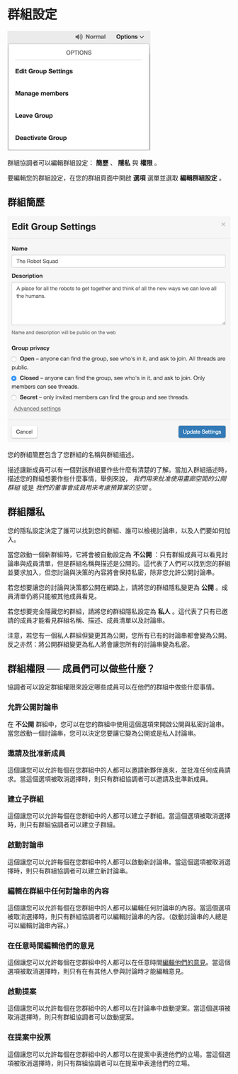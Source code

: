 # 群組設定

<img class="screenshot" alt="群組選項下拉式選單" src="options_dropdown.png" />

群組協調者可以編輯群組設定： **簡歷** 、 **隱私** 與 **權限** 。

要編輯您的群組設定，在您的群組頁面中開啟 **選項** 選單並選取 **編輯群組設定** 。

## 群組簡歷

<img class="screenshot" alt="編輯群組設定對話框" src="edit_group_settings.png" />

您的群組簡歷包含了您群組的名稱與群組描述。

描述讓新成員可以有一個對該群組要作些什麼有清楚的了解。當加入群組描述時，描述您的群組想要作些什麼事情，舉例來說， *我們用來批准使用畫廊空間的公開群組* 或是 *我們的董事會成員用來考慮預算案的空間* 。

## 群組隱私

您的隱私設定決定了誰可以找到您的群組、誰可以檢視討論串，以及人們要如何加入。

當您啟動一個新群組時，它將會被自動設定為 **不公開** ：只有群組成員可以看見討論串與成員清單，但是群組名稱與描述是公開的。這代表了人們可以找到您的群組並要求加入，但您討論與決策的內容將會保持私密，除非您允許公開討論串。

若您想要讓您的討論與決策都公開在網路上，請將您的群組隱私變更為 **公開** 。成員清單仍將只能被其他成員看見。

若您想要完全隱藏您的群組，請將您的群組隱私設定為 **私人** 。這代表了只有已邀請的成員才能看見群組名稱、描述、成員清單以及討論串。

注意，若您有一個私人群組但變更其為公開，您所有已有的討論串都會變為公開。反之亦然：將公開群組變更為私人將會讓您所有的討論串變為私密。


## 群組權限 ── 成員們可以做些什麼？

協調者可以設定群組權限來設定哪些成員可以在他們的群組中做些什麼事情。

### 允許公開討論串

在 **不公開** 群組中，您可以在您的群組中使用這個選項來開啟公開與私密討論串。當您啟動一個討論串，您可以決定您要讓它變為公開或是私人討論串。

### 邀請及批准新成員

這個讓您可以允許每個在您群組中的人都可以邀請新夥伴進來，並批准任何成員請求。當這個選項被取消選擇時，則只有群組協調者可以邀請及批準新成員。

### 建立子群組
這個讓您可以允許每個在您群組中的人都可以建立子群組。當這個選項被取消選擇時，則只有群組協調者可以建立子群組。

### 啟動討論串

這個讓您可以允許每個在您群組中的人都可以啟動新討論串。當這個選項被取消選擇時，則只有群組協調者可以建立新討論串。

### 編輯在群組中任何討論串的內容

這個讓您可以允許每個在您群組中的人都可以編輯任何討論串的內容。當這個選項被取消選擇時，則只有群組協調者可以編輯討論串的內容。（啟動討論串的人總是可以編輯討論串內容。）

### 在任意時間編輯他們的意見

這個讓您可以允許每個在您群組中的人都可以在任意時間[編輯他們的意見](comments.html#editing-a-comment)。當這個選項被取消選擇時，則只有在有其他人參與討論時才能編輯意見。

### 啟動提案

這個讓您可以允許每個在您群組中的人都可以在討論串中啟動提案。當這個選項被取消選擇時，則只有群組協調者可以啟動提案。

### 在提案中投票

這個讓您可以允許每個在您群組中的人都可以在提案中表達他們的立場。當這個選項被取消選擇時，則只有群組協調者可以在提案中表達他們的立場。
